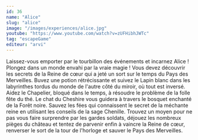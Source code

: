 ```yaml
---
id: 36
name: "Alice"
slug: "alice"
image: "/images/experiences/alice.jpg"
youtube: "https://www.youtube.com/watch?v=zUFHibhJWTc"
tag: "escapeGame"
editeur: "arvi"
---
```


Laissez-vous emporter par le tourbillon des événements et incarnez Alice ! Plongez dans un monde envahi par la vraie magie ! Vous devez découvrir les secrets de la Reine de cœur qui a jeté un sort sur le temps du Pays des Merveilles. Buvez une potion rétrécissante et suivez le Lapin blanc dans les labyrinthes tordus du monde de l'autre côté du miroir, où tout est inversé. Aidez le Chapelier, bloqué dans le temps, à résoudre le problème de la folle fête du thé. Le chat du Cheshire vous guidera à travers le bosquet enchanté de la Forêt noire. Sauvez les fées qui connaissent le secret de la méchante reine en utilisant les conseils de la sage Chenille. Trouvez un moyen pour ne pas vous faire surprendre par les gardes soldats, déjouez les nombreux pièges du château et tentez de parvenir enfin à vaincre la Reine de cœur, renverser le sort de la tour de l'horloge et sauver le Pays des Merveilles.
